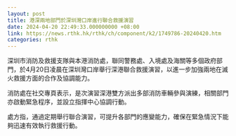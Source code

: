 ```yaml
---
layout: post
title: 港深兩地部門於深圳灣口岸進行聯合救援演習
date: 2024-04-20 22:49:33.000000000 +08:00
link: https://news.rthk.hk/rthk/ch/component/k2/1749786-20240420.htm
categories: rthk
---
```


深圳市消防及救援支隊與本港消防處，聯同警務處、入境處及海關等多個政府部門，於4月20日凌晨在深圳灣口岸舉行深港聯合救援演習，以進一步加強兩地在滅火救援方面的合作及協調能力。

消防處在社交專頁表示，是次演習深港雙方派出多部消防車輛參與演練，相關部門亦啟動緊急程序，並設立指揮中心協調行動。

處方指，通過定期舉行聯合演習，可提升各部門的應變能力，確保在緊急情況下能夠迅速有效執行救援行動。
